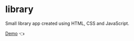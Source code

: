 # library

Small library app created using HTML, CSS and JavaScript.

[Demo](https://farzadin.github.io/library/) :point_left:
